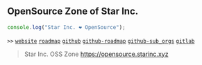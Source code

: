 ## OpenSource Zone of Star Inc.

```js
console.log("Star Inc. ❤️ OpenSource");
```

`>>`
[`website`](https://opensource.starinc.xyz/)
[`roadmap`](https://github.com/star-inc/roadmap)
[`github`](https://github.com/star-inc)
[`github-roadmap`](/ROADMAP.md)
[`github-sub_orgs`](/SUB_ORGS.md)
[`gitlab`](https://gitlab.com/star-inc)

> Star Inc. OSS Zone <https://opensource.starinc.xyz>
